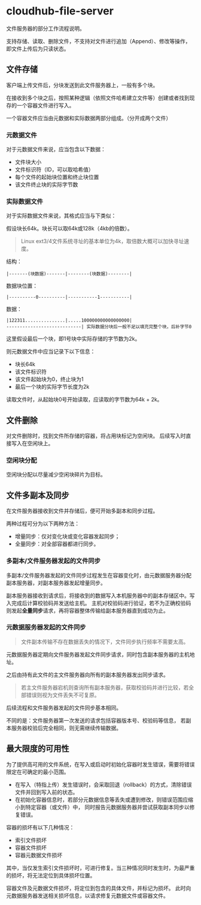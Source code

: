 # cloudhub-file-server

文件服务器的部分工作流程说明。

支持存储、读取、删除文件，不支持对文件进行追加（Append）、修改等操作，
即文件上传后为只读状态。

## 文件存储

客户端上传文件后，分块发送到此文件服务器上，一般有多个块。

在接收到多个块之后，按照某种逻辑（依照文件哈希建立文件等）创建或者找到现存的一个容器文件进行写入。

一个容器文件应当由元数据和实际数据两部分组成。（分开成两个文件）

### 元数据文件

对于元数据文件来说，应当包含以下数据：

- 文件块大小
- 文件标识符（ID，可以取哈希值）
- 每个文件的起始块位置和终止块位置
- 该文件终止块的实际字节数

### 实际数据文件

对于实际数据文件来说，其格式应当与下类似：

假设块长64k。块长可以取64k或128k（4kb的倍数）。

> Linux ext3/4文件系统寻址的基本单位为4k，取倍数大概可以加快寻址速度。

结构：

```text
|-------(块数据)-------|--------(块数据)--------|
```

数据块位置：

```text
|----------0----------|-----------1-----------|
```

数据：

```text
|122311...............|.....100000000000000000|
----------------------------| 实际数据分块后一般不足以填充完整个块，后补字节0
```

这里假设最后一个块，即1号块中实际存储的字节数为2k。

则元数据文件中应当记录下以下信息：

- 块长64k
- 该文件标识符
- 该文件起始块为0，终止块为1
- 最后一个块的实际字节长度为2k

读取文件时，从起始块0号开始读取，应读取的字节数为64k + 2k。

## 文件删除

对文件删除时，找到文件所存储的容器，将占用块标记为空闲块。
后续写入时直接写入在空闲块上。

### 空闲块分配

空闲块分配以尽量减少空闲块碎片为目标。

## 文件多副本及同步

在文件服务器接收到文件并存储后，便可开始多副本和同步过程。

两种过程可分为以下两种方法：

- 增量同步：仅对变化块或变化容器发起同步；
- 全量同步：对全部容器都进行同步。

### 多副本/文件服务器发起的文件同步

多副本/文件服务器发起的文件同步过程发生在容器变化时，由元数据服务器分配副本服务器，对副本服务器发起增量同步。

副本服务器接收到请求后，将接收到的数据写入本机服务器中的副本存储区中。写入完成后计算校验码并发送给主机。
主机对校验码进行验证，若不为正确校验码则发起**全量同步**请求，再将容器整体传输给副本服务器直到成功为止。

### 元数据服务器发起的文件同步

> 文件副本传输不存在数据丢失的情况下，文件同步执行频率不需要太高。

元数据服务器定期向文件服务器发起文件同步请求，同时包含副本服务器的主机地址。

之后由持有此文件的主文件服务器向所有的副本服务器发出同步请求。
> 若主文件服务器宕机则查询所有副本服务器，获取校验码并进行比较，若全部错误则视为文件丢失不可复原。

后续流程和文件服务器发起的文件同步基本相同。

不同的是：文件服务器第一次发送的请求包括容器版本号、校验码等信息，
若副本服务器校验后完全相同，则无需继续传输数据。

## 最大限度的可用性

为了提供高可用的文件系统，在写入或启动时初始化容器时发生错误，需要将错误限定在可确定的最小范围。

- 在写入（特指上传）发生错误时，会采取回退（rollback）的方式，清除错误文件并回到写入前的状态。
- 在初始化容器信息时，若部分元数据信息等丢失或遭到修改，则错误范围应缩小到特定容器（或文件）中，
  同时报告元数据服务器并尝试获取副本同步以修复错误。

容器的损坏有以下几种情况：

- 索引文件损坏
- 容器文件损坏
- 容器元数据文件损坏

其中，当仅发生索引文件损坏时，可进行修复。当三种情况同时发生时，为最严重的损坏，将无法定位到具体损坏位置。

容器文件及元数据文件损坏，将定位到包含的具体文件，并标记为损坏。
此时向元数据服务器发送相关损坏信息，以请求修复元数据文件或容器文件。
